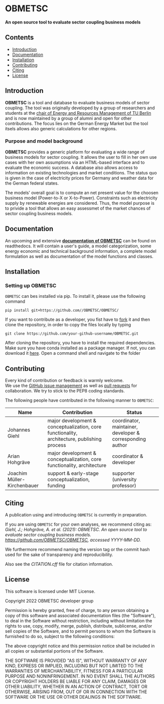 # OBMETSC
**An open source tool to evaluate sector coupling business models** 

## Contents
* [Introduction](#introduction)
* [Documentation](#documentation)
* [Installation](#installation)
* [Contributing](#contributing)
* [Citing](#citing)
* [License](#license)

## Introduction
**OBMETSC** is a tool and database to evaluate business models of sector coupling. The tool was originally developed by a group of researchers and students at the [chair of Energy and Resources Management of TU Berlin](https://www.er.tu-berlin.de/menue/home/) and is now maintained by a group of alumni and open for other contributions. The focus lies on the German Energy Market but the tool itsels allows also generic calculations for other regions. 

### Purpose and model background
**OBMETSC** provides a generic platform for evaluating a wide range of business models for sector coupling. It allows the user to fill in her own use cases with her own assumptions via an HTML-based interface and to evaluate the economic success. A database also allows access to information on existing technologies and market conditions. The status quo is given in the case of electricity prices for Germany and weather data for the German federal states. 

The models' overall goal is to compute an net present value for the choosen business model (Power-to-X or X-to-Power). Constraints such as electricity supply by renewable energies are considered.  Thus, the model purpose is to privide a tool that allows an easy assessmet of the market chances of sector coupling business models. 

## Documentation
An upcoming and extensive **[documentation of OBMETSC](https://OBMETSC.readthedocs.io/)** can be found on readthedocs. It will contain a user's guide, a model categorization, some energy economic and technical background information, a complete model formulation as well as documentation of the model functions and classes. 

## Installation

### Setting up OBMETSC
`OBMETSC` can bes installed via pip. 
To install it, please use the following command
```
pip install git+https://github.com//OBMETSC/OBMETSC/
```

If you want to contribute as a developer, you fist have to
[fork](https://docs.github.com/en/get-started/quickstart/fork-a-repo>)
it and then clone the repository, in order to copy the files locally by typing
```
git clone https://github.com/your-github-username/OBMETSC.git
```
After cloning the repository, you have to install the required dependencies.
Make sure you have conda installed as a package manager.
If not, you can download it [here](https://www.anaconda.com/).
Open a command shell and navigate to the folder

## Contributing
Every kind of contribution or feedback is warmly welcome.<br>
We use the [GitHub issue management](https://github.com/OBMETSC/OBMETSC/issues) as well as 
[pull requests](https://github.com/OBMETSC/OBMETSC/pulls) for collaboration. We try to stick to the PEP8 coding standards.

The following people have contributed in the following manner to `OBMETSC`:

| Name | Contribution | Status |
| ---- | ---- | ---- |
| Johannes Giehl | major development & conceptualization, core functionality, architecture, publishing process | coordinator, maintainer, developer & corresponding author |
| Arian Hohgräve | major development & conceptualization, core functionality, architecture | coordinator & developer |
| Joachim Müller-Kirchenbauer | support & early-stage conceptualization, funding | supporter (university professor) |

## Citing
A publication using and introducing `OBMETSC` is currently in preparation.

If you are using `OBMETSC` for your own analyses, we recommend citing as:<br>
*Giehl, J.; Hohgräve, A. et al. (2021): OBMETSC. An open source tool to evaluate sector coupling business models. https://github.com/OBMETSC/OBMETSC, accessed YYYY-MM-DD.*

We furthermore recommend naming the version tag or the commit hash used for the sake of transparency and reproducibility.

Also see the *CITATION.cff* file for citation information.

## License
This software is licensed under MIT License.

Copyright 2022 OBMETSC developer group

Permission is hereby granted, free of charge, to any person obtaining a copy of this software and associated documentation files (the "Software"), to deal in the Software without restriction, including without limitation the rights to use, copy, modify, merge, publish, distribute, sublicense, and/or sell copies of the Software, and to permit persons to whom the Software is furnished to do so, subject to the following conditions:

The above copyright notice and this permission notice shall be included in all copies or substantial portions of the Software.

THE SOFTWARE IS PROVIDED "AS IS", WITHOUT WARRANTY OF ANY KIND, EXPRESS OR IMPLIED, INCLUDING BUT NOT LIMITED TO THE WARRANTIES OF MERCHANTABILITY, FITNESS FOR A PARTICULAR PURPOSE AND NONINFRINGEMENT. IN NO EVENT SHALL THE AUTHORS OR COPYRIGHT HOLDERS BE LIABLE FOR ANY CLAIM, DAMAGES OR OTHER LIABILITY, WHETHER IN AN ACTION OF CONTRACT, TORT OR OTHERWISE, ARISING FROM, OUT OF OR IN CONNECTION WITH THE SOFTWARE OR THE USE OR OTHER DEALINGS IN THE SOFTWARE.
